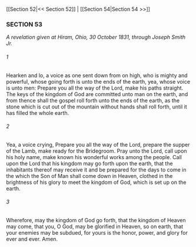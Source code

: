 [[Section 52|<< Section 52]]  |  [[Section 54|Section 54 >>]]

### SECTION 53

*A revelation given at Hiram, Ohio, 30 October 1831, through Joseph Smith Jr.*

###### 1
Hearken and lo, a voice as one sent down from on high, who is mighty and powerful, whose going forth is unto the ends of the earth, yea, whose voice is unto men: Prepare you all the way of the Lord, make his paths straight. The keys of the kingdom of God are committed unto man on the earth, and from thence shall the gospel roll forth unto the ends of the earth, as the stone which is cut out of the mountain without hands shall roll forth, until it has filled the whole earth.

###### 2
Yea, a voice crying, Prepare you all the way of the Lord, prepare the supper of the Lamb, make ready for the Bridegroom. Pray unto the Lord, call upon his holy name, make known his wonderful works among the people. Call upon the Lord that his kingdom may go forth upon the earth, that the inhabitants thereof may receive it and be prepared for the days to come in the which the Son of Man shall come down in Heaven, clothed in the brightness of his glory to meet the kingdom of God, which is set up on the earth.

###### 3
Wherefore, may the kingdom of God go forth, that the kingdom of Heaven may come, that you, O God, may be glorified in Heaven, so on earth, that your enemies may be subdued, for yours is the honor, power, and glory for ever and ever. Amen.